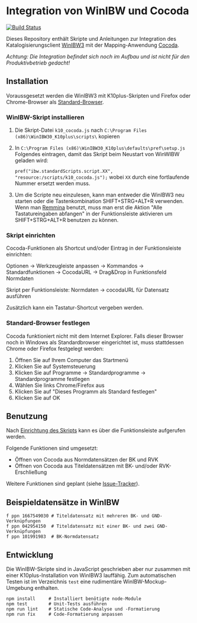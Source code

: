 # Integration von WinIBW und Cocoda

[![Build Status](https://travis-ci.org/gbv/cocoda-winibw.svg?branch=master)](https://travis-ci.org/gbv/cocoda-winibw)

Dieses Repository enthält Skripte und Anleitungen zur Integration des
Katalogisierungsclient [WinIBW3] mit der Mapping-Anwendung [Cocoda].

*Achtung: Die Integration befindet sich noch im Aufbau und ist nicht für den Produktivbetrieb gedacht!*

[WinIBW3]: https://wiki.k10plus.de/display/K10PLUS/WinIBW-Handbuch
[Cocoda]: https://coli-conc.gbv.de/cocoda/

## Installation

Voraussgesetzt werden die WinIBW3 mit K10plus-Skripten und Firefox oder
Chrome-Browser als [Standard-Browser](#standard-browser-festlegen).

### WinIBW-Skript installieren

1. Die Skript-Datei `k10_cocoda.js` nach
`C:\Program Files (x86)\WinIBW30_K10plus\scripts\` kopieren

2. In `C:\Program Files (x86)\WinIBW30_K10plus\defaults\pref\setup.js` Folgendes eintragen, damit das Skript beim Neustart von WinWIBW geladen wird:

   `pref("ibw.standardScripts.script.XX", "resource:/scripts/k10_cocoda.js");` wobei `XX` durch eine fortlaufende Nummer ersetzt werden muss.

3. Um die Scripte neu einzulesen, kann man entweder die WinIBW3 neu starten oder die Tastenkombination SHIFT+STRG+ALT+R verwenden.
Wenn man [Remmina](https://remmina.org/) benutzt, muss man erst die Aktion "Alle Tastatureingaben abfangen" in der Funktionsleiste aktivieren um SHIFT+STRG+ALT+R benutzen zu können.

### Skript einrichten

Cocoda-Funktionen als Shortcut und/oder Eintrag in der Funktionsleiste einrichten: 

Optionen -> Werkzeugleiste anpassen -> Kommandos -> Standardfunktionen -> CocodaURL -> Drag&Drop in Funktionsfeld Normdaten

Skript per Funktionsleiste: Normdaten -> cocodaURL für Datensatz ausführen

Zusätzlich kann ein Tastatur-Shortcut vergeben werden.

### Standard-Browser festlegen

Cocoda funktioniert nicht mit dem Internet Explorer. Falls dieser Browser noch
in Windows als Standardbrowser eingerichtet ist, muss stattdessen Chrome oder
Firefox festgelegt werden:

1. Öffnen Sie auf Ihrem Computer das Startmenü
2. Klicken Sie auf Systemsteuerung
3. Klicken Sie auf Programme -> Standardprogramme -> Standardprogramme festlegen
4. Wählen Sie links Chrome/Firefox aus
5. Klicken Sie auf "Dieses Programm als Standard festlegen"
6. Klicken Sie auf OK

## Benutzung

Nach [Einrichtung des Skripts](#skript-einrichten) kann es über die Funktionsleiste aufgerufen werden.

Folgende Funktionen sind umgesetzt:

* Öffnen von Cocoda aus Normdatensätzen der BK und RVK
* Öffnen von Cocoda aus Titeldatensätzen mit BK- und/oder RVK-Erschließung

Weitere Funktionen sind geplant (siehe [Issue-Tracker](https://github.com/gbv/cocoda-winibw/issues)).

## Beispieldatensätze in WinIBW
    
    f ppn 1667549030 # Titeldatensatz mit mehreren BK- und GND-Verknüpfungen
    f ppn 042954150  # Titeldatensatz mit einer BK- und zwei GND-Verknüpfungen
    f ppn 101991983  # BK-Normdatensatz

## Entwicklung

Die WinIBW-Skripte sind in JavaScript geschrieben aber nur zusammen mit einer
K10plus-Installation von WinIBW3 lauffähig. Zum automatischen Testen ist im
Verzeichnis `test` eine rudimentäre WinIBW-Mockup-Umgebung enthalten.
    
    npm install     # Installiert benötigte node-Module
    npm test        # Unit-Tests ausführen
    npm run lint    # Statische Code-Analyse und -Formatierung
    npm run fix     # Code-Formatierung anpassen
